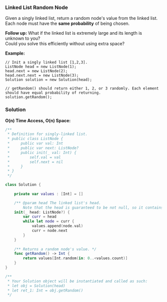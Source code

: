 
### Linked List Random Node

Given a singly linked list, return a random node's value from the linked list.</br> 
Each node must have the __same probability__ of being chosen.

__Follow up:__
What if the linked list is extremely large and its length is unknown to you?</br> 
Could you solve this efficiently without using extra space?

__Example:__
```
// Init a singly linked list [1,2,3].
ListNode head = new ListNode(1);
head.next = new ListNode(2);
head.next.next = new ListNode(3);
Solution solution = new Solution(head);

// getRandom() should return either 1, 2, or 3 randomly. Each element should have equal probability of returning.
solution.getRandom();
```

### Solution
__O(n) Time Access, O(n) Space:__
```Swift
/**
 * Definition for singly-linked list.
 * public class ListNode {
 *     public var val: Int
 *     public var next: ListNode?
 *     public init(_ val: Int) {
 *         self.val = val
 *         self.next = nil
 *     }
 * }
 */

class Solution {
    
    private var values : [Int] = []

    /** @param head The linked list's head.
        Note that the head is guaranteed to be not null, so it contains at least one node. */
    init(_ head: ListNode?) {
        var curr = head
        while let node = curr {
            values.append(node.val)
            curr = node.next
        }
    }
    
    /** Returns a random node's value. */
    func getRandom() -> Int {
        return values[Int.random(in: 0..<values.count)]
    }
}

/**
 * Your Solution object will be instantiated and called as such:
 * let obj = Solution(head)
 * let ret_1: Int = obj.getRandom()
 */
```